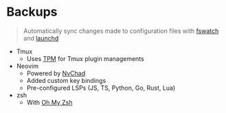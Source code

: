 # Backups

> Automatically sync changes made to configuration files with [fswatch](https://github.com/emcrisostomo/fswatch) and [launchd](https://support.apple.com/en-vn/guide/terminal/apdc6c1077b-5d5d-4d35-9c19-60f2397b2369/mac)

- Tmux
  - Uses [TPM](https://github.com/tmux-plugins/tpm) for Tmux plugin managements
- Neovim
  - Powered by [NvChad](https://github.com/NvChad/NvChad)
  - Added custom key bindings
  - Pre-configured LSPs (JS, TS, Python, Go, Rust, Lua)
- zsh
  - With [Oh My Zsh](https://github.com/ohmyzsh/ohmyzsh)

